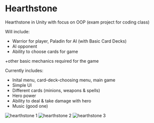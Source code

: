 # Hearthstone
Hearthstone in Unity with focus on OOP (exam project for coding class)

Will include:
- Warrior for player, Paladin for AI (with Basic Card Decks)
- AI opponent
- Ability to choose cards for game

+other basic mechanics required for the game

Currently includes: 
- Inital menu, card-deck-choosing menu, main game 
- Simple UI
- Different cards (minions, weapons & spells)
- Hero power
- Ability to deal & take damage with hero 
- Music (good one)

![hearthstone 1](https://user-images.githubusercontent.com/91065258/167304795-9b34cc28-4107-406d-9f52-d9d001675fb5.png)
![hearthstone 2](https://user-images.githubusercontent.com/91065258/167304801-8e659754-0661-47a0-b622-19bd05cb3d14.png)
![hearthstone 3](https://user-images.githubusercontent.com/91065258/167304803-520ec621-114e-434f-9805-0826a3b774b0.png)

